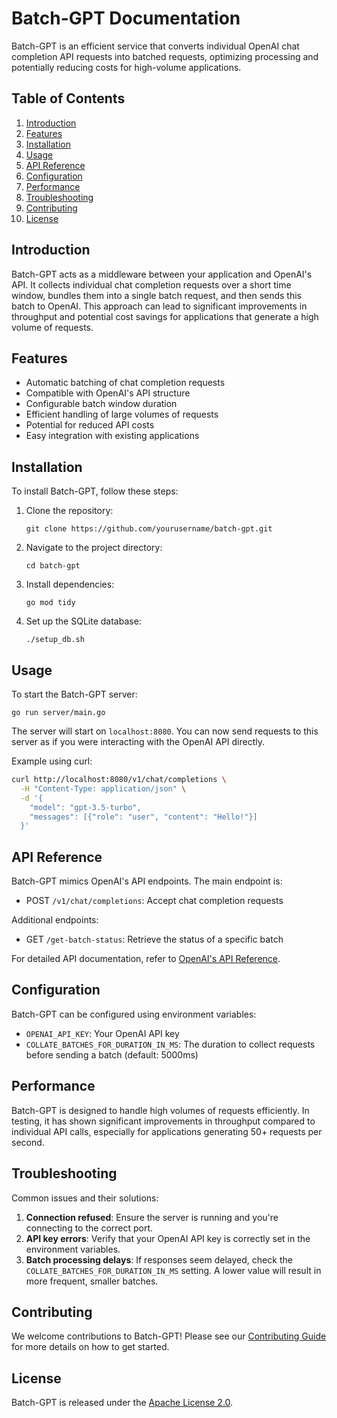 # Batch-GPT Documentation

Batch-GPT is an efficient service that converts individual OpenAI chat completion API requests into batched requests, optimizing processing and potentially reducing costs for high-volume applications.

## Table of Contents

1. [Introduction](#introduction)
2. [Features](#features)
3. [Installation](#installation)
4. [Usage](#usage)
5. [API Reference](#api-reference)
6. [Configuration](#configuration)
7. [Performance](#performance)
8. [Troubleshooting](#troubleshooting)
9. [Contributing](#contributing)
10. [License](#license)

## Introduction

Batch-GPT acts as a middleware between your application and OpenAI's API. It collects individual chat completion requests over a short time window, bundles them into a single batch request, and then sends this batch to OpenAI. This approach can lead to significant improvements in throughput and potential cost savings for applications that generate a high volume of requests.

## Features

- Automatic batching of chat completion requests
- Compatible with OpenAI's API structure
- Configurable batch window duration
- Efficient handling of large volumes of requests
- Potential for reduced API costs
- Easy integration with existing applications

## Installation

To install Batch-GPT, follow these steps:

1. Clone the repository:
   ```
   git clone https://github.com/yourusername/batch-gpt.git
   ```
2. Navigate to the project directory:
   ```
   cd batch-gpt
   ```
3. Install dependencies:
   ```
   go mod tidy
   ```
4. Set up the SQLite database:
   ```
   ./setup_db.sh
   ```

## Usage

To start the Batch-GPT server:

```
go run server/main.go
```

The server will start on `localhost:8080`. You can now send requests to this server as if you were interacting with the OpenAI API directly.

Example using curl:

```bash
curl http://localhost:8080/v1/chat/completions \
  -H "Content-Type: application/json" \
  -d '{
    "model": "gpt-3.5-turbo",
    "messages": [{"role": "user", "content": "Hello!"}]
  }'
```

## API Reference

Batch-GPT mimics OpenAI's API endpoints. The main endpoint is:

- POST `/v1/chat/completions`: Accept chat completion requests

Additional endpoints:

- GET `/get-batch-status`: Retrieve the status of a specific batch

For detailed API documentation, refer to [OpenAI's API Reference](https://platform.openai.com/docs/api-reference/chat).

## Configuration

Batch-GPT can be configured using environment variables:

- `OPENAI_API_KEY`: Your OpenAI API key
- `COLLATE_BATCHES_FOR_DURATION_IN_MS`: The duration to collect requests before sending a batch (default: 5000ms)

## Performance

Batch-GPT is designed to handle high volumes of requests efficiently. In testing, it has shown significant improvements in throughput compared to individual API calls, especially for applications generating 50+ requests per second.

## Troubleshooting

Common issues and their solutions:

1. **Connection refused**: Ensure the server is running and you're connecting to the correct port.
2. **API key errors**: Verify that your OpenAI API key is correctly set in the environment variables.
3. **Batch processing delays**: If responses seem delayed, check the `COLLATE_BATCHES_FOR_DURATION_IN_MS` setting. A lower value will result in more frequent, smaller batches.

## Contributing

We welcome contributions to Batch-GPT! Please see our [Contributing Guide](CONTRIBUTING.md) for more details on how to get started.

## License

Batch-GPT is released under the [Apache License 2.0](LICENSE).
